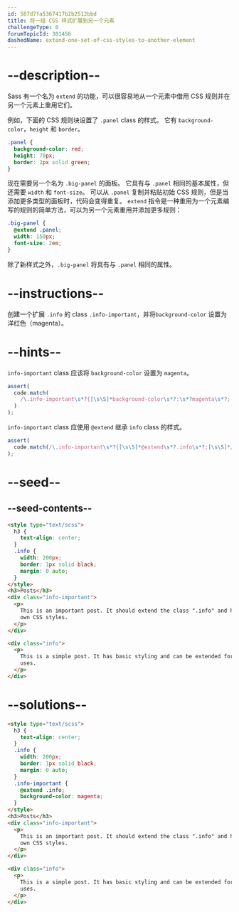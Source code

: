 ```yaml
---
id: 587d7fa5367417b2b2512bbd
title: 将一组 CSS 样式扩展到另一个元素
challengeType: 0
forumTopicId: 301456
dashedName: extend-one-set-of-css-styles-to-another-element
---
```


# --description--

Sass 有一个名为 `extend` 的功能，可以很容易地从一个元素中借用 CSS 规则并在另一个元素上重用它们。

例如，下面的 CSS 规则块设置了 `.panel` class 的样式。 它有 `background-color`，`height` 和 `border`。

```scss
.panel {
  background-color: red;
  height: 70px;
  border: 2px solid green;
}
```

现在需要另一个名为 `.big-panel` 的面板。 它具有与 `.panel` 相同的基本属性，但还需要 `width` 和 `font-size`。 可以从 `.panel` 复制并粘贴初始 CSS 规则，但是当添加更多类型的面板时，代码会变得重复。 `extend` 指令是一种重用为一个元素编写的规则的简单方法，可以为另一个元素重用并添加更多规则：

```scss
.big-panel {
  @extend .panel;
  width: 150px;
  font-size: 2em;
}
```

除了新样式之外，`.big-panel` 将具有与 `.panel` 相同的属性。

# --instructions--

创建一个扩展 `.info` 的 class `.info-important`，并将`background-color` 设置为洋红色（magenta）。

# --hints--

`info-important` class 应该将 `background-color` 设置为 `magenta`。

```js
assert(
  code.match(
    /\.info-important\s*?{[\s\S]*background-color\s*?:\s*?magenta\s*?;[\s\S]*}/gi
  )
);
```

`info-important` class 应使用 `@extend` 继承 `info` class 的样式。

```js
assert(
  code.match(/\.info-important\s*?{[\s\S]*@extend\s*?.info\s*?;[\s\S]*/gi)
);
```

# --seed--

## --seed-contents--

```html
<style type="text/scss">
  h3 {
    text-align: center;
  }
  .info {
    width: 200px;
    border: 1px solid black;
    margin: 0 auto;
  }
</style>
<h3>Posts</h3>
<div class="info-important">
  <p>
    This is an important post. It should extend the class ".info" and have its
    own CSS styles.
  </p>
</div>

<div class="info">
  <p>
    This is a simple post. It has basic styling and can be extended for other
    uses.
  </p>
</div>
```

# --solutions--

```html
<style type="text/scss">
  h3 {
    text-align: center;
  }
  .info {
    width: 200px;
    border: 1px solid black;
    margin: 0 auto;
  }
  .info-important {
    @extend .info;
    background-color: magenta;
  }
</style>
<h3>Posts</h3>
<div class="info-important">
  <p>
    This is an important post. It should extend the class ".info" and have its
    own CSS styles.
  </p>
</div>

<div class="info">
  <p>
    This is a simple post. It has basic styling and can be extended for other
    uses.
  </p>
</div>
```
